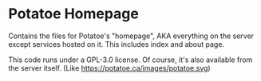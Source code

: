 Potatoe Homepage
================
Contains the files for Potatoe's "homepage", AKA everything on the server except services hosted on it. This includes index and about page.

This code runs under a GPL-3.0 license. Of course, it's also available from the server itself. (Like https://potatoe.ca/images/potatoe.svg)
